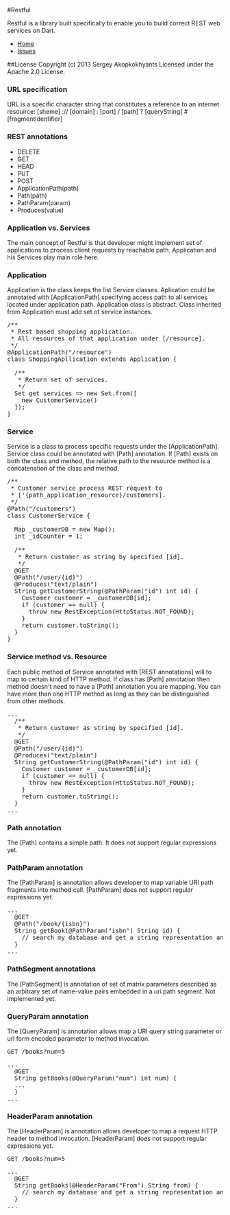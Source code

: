 #Restful

Restful is a library built specifically to enable you to build correct REST web services on Dart.

* [Home](https://github.com/akserg/restful)
* [Issues](https://github.com/akserg/restful/issues)

##License
Copyright (c) 2013 Sergey Akopkokhyants Licensed under the Apache 2.0 License.

### URL specification
URL is a specific character string that constitutes a reference to an internet resouirce:
[sheme] :// [domain] : [port] / [path] ? [queryString] # [fragmentIdentifier] 

### REST annotations
- DELETE
- GET
- HEAD
- PUT
- POST
- ApplicationPath(path)
- Path(path)
- PathParam(param)
- Produces(value)

### Application vs. Services

The main concept of Restful is that developer might implement set of applications to process client requests by reachable path. Application and his Services play main role here.    

### Application
Application is the class keeps the list Service classes. Aplication could be annotated with [ApplicationPath] specifying access path to all services located under application path.
Application class is abstract. Class inherited from Application must add set of service instances.
 
<pre class="syntax brush-javascript">
/**
 * Rest based shopping application.
 * All resources of that application under [/resource].  
 */
@ApplicationPath("/resource")
class ShoppingApllication extends Application {
  
  /**
   * Return set of services.
   */
  Set get services => new Set.from([
    new CustomerService()                                  
  ]);
}
</pre>

### Service
Service is a class to process specific requests under the [ApplicationPath]. Service class could be annotated with [Path] annotation.
If [Path] exists on both the class and method, the relative path to the resource method is a concatenation of the class and method.

<pre class="syntax brush-javascript">
/**
 * Customer service process REST request to 
 * ['{path_application_resource}/customers].
 */
@Path("/customers")
class CustomerService {

  Map<int, Customer> _customerDB = new Map<int, Customer>();
  int _idCounter = 1;
  
  /**
   * Return customer as string by specified [id].
   */
  @GET
  @Path("/user/{id}")
  @Produces("text/plain")
  String getCustomerString(@PathParam("id") int id) {
    Customer customer = _customerDB[id];
    if (customer == null) {
      throw new RestException(HttpStatus.NOT_FOUND);
    }
    return customer.toString();
  }
}
</pre>

### Service method vs. Resource
Each public method of Service annotated with [REST annotations] will to map to certain kind of HTTP method.
If class has [Path] annotation then method doesn't need to have a [Path] annotation you are mapping. 
You can have more than one HTTP method as long as they can be distinguished from other methods.

<pre class="syntax brush-javascript">
...
  /**
   * Return customer as string by specified [id].
   */
  @GET
  @Path("/user/{id}")
  @Produces("text/plain")
  String getCustomerString(@PathParam("id") int id) {
    Customer customer = _customerDB[id];
    if (customer == null) {
      throw new RestException(HttpStatus.NOT_FOUND);
    }
    return customer.toString();
  }
...
</pre>

### Path annotation
The [Path] contains a simple path. It does not support regular expressions yet.

### PathParam annotation
The [PathParam] is annotation allows developer to map variable URI path fragments into method call.
[PathParam] does not support regular expressions yet.

<pre class="syntax brush-javascript">
...
  @GET
  @Path("/book/{isbn}")
  String getBook(@PathParam("isbn") String id) {
    // search my database and get a string representation and return it
  }
...
</pre>

### PathSegment annotations
The [PathSegment] is annotation of set of matrix parameters described as an arbitrary set of name-value pairs embedded in a uri path segment.
Not implemented yet. 

### QueryParam annotation
The [QueryParam] is annotation allows map a URI query string parameter or url form encoded parameter to method invocation.

<pre class="syntax brush-javascript">
GET /books?num=5
</pre>

<pre class="syntax brush-javascript">
...
  @GET
  String getBooks(@QueryParam("num") int num) {
  ...
  }
...
</pre>

### HeaderParam annotation
The [HeaderParam] is annotation allows developer to map a request HTTP header to method invocation.
[HeaderParam] does not support regular expressions yet.

<pre class="syntax brush-javascript">
GET /books?num=5
</pre>

<pre class="syntax brush-javascript">
...
  @GET
  String getBooks(@HeaderParam("From") String from) {
    // search my database and get a string representation and return it
  }
...
</pre>
